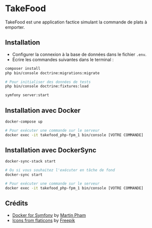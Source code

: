 # TakeFood

TakeFood est une application factice simulant la commande de plats à emporter.

## Installation

-   Configurer la connexion à la base de données dans le fichier `.env`.
-   Écrire les commandes suivantes dans le terminal :

```sh
composer install
php bin/console doctrine:migrations:migrate

# Pour initialiser des données de tests
php bin/console doctrine:fixtures:load

symfony server:start
```

## Installation avec Docker

```sh
docker-compose up

# Pour exécuter une commande sur le serveur
docker exec -it takefood_php-fpm_1 bin/console [VOTRE COMMANDE]
```

## Installation avec DockerSync

```sh
docker-sync-stack start

# Ou si vous souhaitez l'exécuter en tâche de fond
docker-sync start

# Pour exécuter une commande sur le serveur
docker exec -it takefood_php-fpm_1 bin/console [VOTRE COMMANDE]
```

## Crédits

- [Docker for Symfony](https://gitlab.com/martinpham/symfony-5-docker) by [Martin Pham](https://dev.to/martinpham)
- [Icons from flaticons](https://www.flaticon.com/) by [Freepik](http://www.freepik.com/)